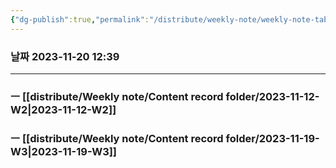 ```yaml
---
{"dg-publish":true,"permalink":"/distribute/weekly-note/weekly-note-table-of-contents/","noteIcon":""}
---
```


### 날짜 2023-11-20 12:39

-------------------------------


### ㅡ [[distribute/Weekly note/Content record folder/2023-11-12-W2\|2023-11-12-W2]]
### ㅡ [[distribute/Weekly note/Content record folder/2023-11-19-W3\|2023-11-19-W3]]
